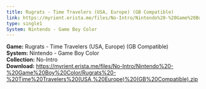 ```yaml
---
title: Rugrats - Time Travelers (USA, Europe) (GB Compatible)
link: https://myrient.erista.me/files/No-Intro/Nintendo%20-%20Game%20Boy%20Color/Rugrats%20-%20Time%20Travelers%20(USA,%20Europe)%20(GB%20Compatible).zip
type: single1
System: Nintendo - Game Boy Color
---
```

<b>Game:</b> Rugrats - Time Travelers (USA, Europe) (GB Compatible)<br>
<b>System:</b> Nintendo - Game Boy Color<br>
<b>Collection:</b> No-Intro<br>
<b>Download:</b> https://myrient.erista.me/files/No-Intro/Nintendo%20-%20Game%20Boy%20Color/Rugrats%20-%20Time%20Travelers%20(USA,%20Europe)%20(GB%20Compatible).zip